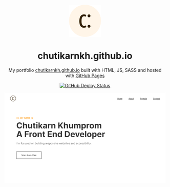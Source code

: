 <div align="center">
  <img alt="Logo" src="https://raw.githubusercontent.com/chutikarnkh/chutikarnkh.github.io/e3ae43d2871d8b41ca218a984a8ed005b13b44ca/img/light_logo.svg" width="100" />
</div>
<h1 align="center">
  chutikarnkh.github.io
</h1>
<p align="center">
  My portfolio <a href="https://chutikarnkh.github.io/" target="_blank">chutikarnkh.github.io</a> built with HTML, JS, SASS and hosted with <a href="https://pages.github.com/" target="_blank">GitHub Pages</a>
</p>
<p align="center">
  <a href="https://github.com/chutikarnkh/chutikarnkh.github.io/actions/workflows/pages/pages-build-deployment" target="_blank">
    <img src="https://github.com/chutikarnkh/chutikarnkh.github.io/actions/workflows/pages/pages-build-deployment/badge.svg" alt="GitHub Deploy Status" />
  </a>
</p>

![demo](https://raw.githubusercontent.com/chutikarnkh/chutikarnkh.github.io/main/img/projects/project3.png)
